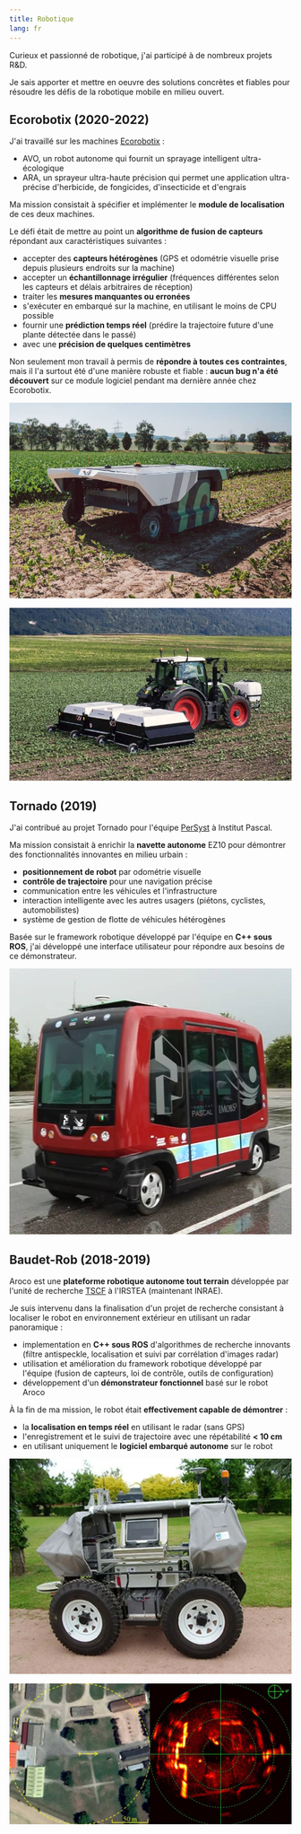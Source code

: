 ```yaml
---
title: Robotique
lang: fr
---
```


Curieux et passionné de robotique, j'ai participé à de nombreux projets R&D.

Je sais apporter et mettre en oeuvre des solutions concrètes et fiables
pour résoudre les défis de la robotique mobile en milieu ouvert.

## Ecorobotix (2020-2022)

J'ai travaillé sur les machines [Ecorobotix](https://ecorobotix.com/fr/) :

* AVO, un robot autonome qui fournit un sprayage intelligent ultra-écologique
* ARA, un sprayeur ultra-haute précision qui permet une application ultra-précise
d'herbicide, de fongicides, d'insecticide et d'engrais

Ma mission consistait à spécifier et implémenter le __module de localisation__ de ces deux machines.

Le défi était de mettre au point un __algorithme de fusion de capteurs__ répondant aux caractéristiques suivantes :

* accepter des __capteurs hétérogènes__ (GPS et odométrie visuelle prise depuis plusieurs endroits sur la machine)
* accepter un __échantillonnage irrégulier__ (fréquences différentes selon les capteurs et délais arbitraires de réception)
* traiter les __mesures manquantes ou erronées__
* s'exécuter en embarqué sur la machine, en utilisant le moins de CPU possible
* fournir une __prédiction temps réel__ (prédire la trajectoire future d'une plante détectée dans le passé)
* avec une __précision de quelques centimètres__

Non seulement mon travail à permis de __répondre à toutes ces contraintes__,
mais il l'a surtout été d'une manière robuste et fiable :
__aucun bug n'a été découvert__ sur ce module logiciel pendant ma dernière année chez Ecorobotix.

![Robot autonome AVO ([source](https://ecorobotix.com/fr/avo/))](images/avo.jpg)

![Sprayeur ultra-haute précision ARA ([source](https://ecorobotix.com/fr/ara/))](images/ara.jpg)

## Tornado (2019)

J'ai contribué au projet Tornado pour l'équipe
[PerSyst](http://www.institutpascal.uca.fr/index.php/fr/persyst) à Institut Pascal.

Ma mission consistait à enrichir la __navette autonome__ EZ10
pour démontrer des fonctionnalités innovantes en milieu urbain :

* __positionnement de robot__ par odométrie visuelle
* __contrôle de trajectoire__ pour une navigation précise
* communication entre les véhicules et l'infrastructure
* interaction intelligente avec les autres usagers (piétons, cyclistes, automobilistes)
* système de gestion de flotte de véhicules hétérogènes

Basée sur le framework robotique développé par l'équipe en __C++ sous ROS__,
j'ai développé une interface utilisateur pour répondre aux besoins de ce démonstrateur.

![Navette autonome EZ10](images/ez10.jpg)

## Baudet-Rob (2018-2019)

Aroco est une __plateforme robotique autonome tout terrain__
développée par l'unité de recherche [TSCF](https://tscf.clermont.hub.inrae.fr/) à l'IRSTEA (maintenant INRAE).

Je suis intervenu dans la finalisation d'un projet de recherche
consistant à localiser le robot en environnement extérieur en utilisant un radar panoramique :

* implementation en __C++ sous ROS__ d'algorithmes de recherche innovants
(filtre antispeckle, localisation et suivi par corrélation d'images radar)
* utilisation et amélioration du framework robotique développé par l'équipe
(fusion de capteurs, loi de contrôle, outils de configuration)
* développement d'un __démonstrateur fonctionnel__ basé sur le robot Aroco

À la fin de ma mission, le robot était __effectivement capable de démontrer__ :

* la __localisation en temps réel__ en utilisant le radar (sans GPS)
* l'enregistrement et le suivi de trajectoire avec une répétabilité __< 10 cm__
* en utilisant uniquement le __logiciel embarqué autonome__ sur le robot

![Robot autonome Aroco ([source](https://www.agrotechnopole.fr/nos-moyens/robotique-agricole-et-mobilite-off-road/))](images/aroco.jpg)

![Vue satellite à gauche / carte radar à droite (images extraites de la [publication scientifique](https://www.researchgate.net/publication/336133596_Robot_Localization_and_Navigation_with_a_Ground-_Based_Microwave_Radar))](images/radar_map.jpg)
